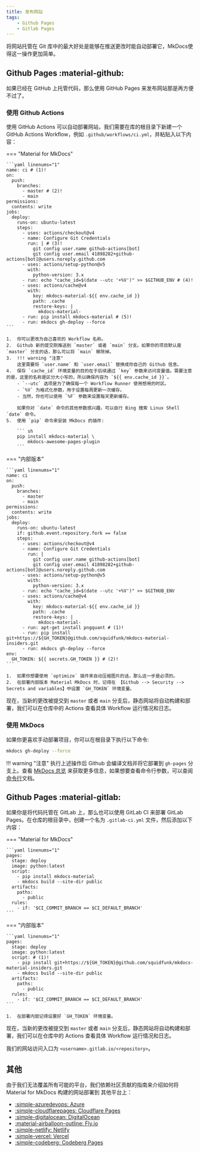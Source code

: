 ```yaml
---
title: 发布网站
tags:
    - Github Pages
    - Gitlab Pages
---
```



将网站托管在 Git 库中的最大好处是能够在推送更改时能自动部署它，MkDocs使得这一操作更加简单。

## Github Pages :material-github:

如果已经在 GitHub 上托管代码，那么使用 GitHub Pages 来发布网站那是再方便不过了。


### 使用 Github Actions

使用 GitHub Actions 可以自动部署网站，我们需要在库的根目录下新建一个 GitHub Actions Workflow，例如 `.github/workflows/ci.yml`，并粘贴入以下内容：

=== "Material for MkDocs"

    ```yaml linenums="1"
    name: ci # (1)!
    on:
      push:
        branches:
          - master # (2)!
          - main
    permissions:
      contents: write
    jobs:
      deploy:
        runs-on: ubuntu-latest
        steps:
          - uses: actions/checkout@v4
          - name: Configure Git Credentials
            run: | # (3)!
              git config user.name github-actions[bot]
              git config user.email 41898282+github-actions[bot]@users.noreply.github.com
          - uses: actions/setup-python@v5
            with:
              python-version: 3.x
          - run: echo "cache_id=$(date --utc '+%V')" >> $GITHUB_ENV # (4)!
          - uses: actions/cache@v4
            with:
              key: mkdocs-material-${{ env.cache_id }}
              path: .cache
              restore-keys: |
                mkdocs-material-
          - run: pip install mkdocs-material # (5)!
          - run: mkdocs gh-deploy --force
    ```

    1.  你可以更改为自己喜欢的 Workflow 名称。
    2.  Github 新的提交刚推送到 `master` 或者 `main` 分支。如果你的项目默认是 `master` 分支的话，那么可以将 `main` 移除掉。
    3.  !!! warning "注意"
        这里需要将 `user.name` 和 `user.email` 替换成你自己的 Github 信息。
    4.  保存 `cache_id` 环境变量的目的在于后续通过 `key` 参数来访问变量值。需要注意的是，这里的名称是区分大小写的，所以确保内容为 `${{ env.cache_id }}`。
        - `--utc` 选项是为了确保每一个 Workflow Runner 使用想用的时区。
        - `%V` 为格式化参数，用于设置每周更新一次缓存。
        - 当然，你也可以使用 `%F` 参数来设置每天更新缓存。

        如果你对 `date` 命令的其他参数感兴趣，可以自行 Bing 搜索 Linux Shell `date` 命令。
    5.  使用 `pip` 命令来安装 MkDocs 的插件:

        ``` sh
        pip install mkdocs-material \
            mkdocs-awesome-pages-plugin
        ```

=== "内部版本"

    ```yaml linenums="1"
    name: ci
    on:
      push:
        branches:
          - master
          - main
    permissions:
      contents: write
    jobs:
      deploy:
        runs-on: ubuntu-latest
        if: github.event.repository.fork == false
        steps:
          - uses: actions/checkout@v4
          - name: Configure Git Credentials
            run: |
              git config user.name github-actions[bot]
              git config user.email 41898282+github-actions[bot]@users.noreply.github.com
          - uses: actions/setup-python@v5
            with:
              python-version: 3.x
          - run: echo "cache_id=$(date --utc '+%V')" >> $GITHUB_ENV
          - uses: actions/cache@v4
            with:
              key: mkdocs-material-${{ env.cache_id }}
              path: .cache
              restore-keys: |
                mkdocs-material-
          - run: apt-get install pngquant # (1)!
          - run: pip install git+https://${GH_TOKEN}@github.com/squidfunk/mkdocs-material-insiders.git
          - run: mkdocs gh-deploy --force
    env:
      GH_TOKEN: ${{ secrets.GH_TOKEN }} # (2)!
    ```

    1.  如果你想要使用 `optimize` 插件来自动压缩图片的话，那么这一步是必须的。
    2.  在部署内部版本 Material MkDocs 时，记得在 【Github --> Security --> Secrets and variables】中设置 `GH_TOKEN` 环境变量。

现在，当新的更改被提交到 `master` 或者 `main` 分支后，静态网站将自动构建和部署，我们可以在仓库中的 Actions 查看具体 Workflow 运行情况和日志。

### 使用 MkDocs

如果你更喜欢手动部署项目，你可以在根目录下执行以下命令:

```sh
mkdocs gh-deploy --force
```

!!! warning "注意"
    执行上述操作后 Github 会编译文档并将它部署到 `gh-pages` 分支上。查看 [MkDocs 总览](https://www.mkdocs.org/user-guide/deploying-your-docs/#project-pages) 来获取更多信息，如果想要查看命令行参数，可以查阅[命令行](https://www.mkdocs.org/user-guide/cli/#mkdocs-gh-deploy)文档。


## Github Pages :material-gitlab:

如果你是将代码托管在 GitLab 上，那么也可以使用 GitLab CI 来部署 GitLab Pages。在仓库的根目录中，创建一个名为 `.gitlab-ci.yml` 文件，然后添加以下内容：

=== "Material for MkDocs"

    ```yaml linenums="1"
    pages:
      stage: deploy
      image: python:latest
      script:
        - pip install mkdocs-material
        - mkdocs build --site-dir public
      artifacts:
        paths:
          - public
      rules:
        - if: '$CI_COMMIT_BRANCH == $CI_DEFAULT_BRANCH'
    ```

=== "内部版本"

    ```yaml linenums="1"
    pages:
      stage: deploy
      image: python:latest
      script: # (1)!
        - pip install git+https://${GH_TOKEN}@github.com/squidfunk/mkdocs-material-insiders.git
        - mkdocs build --site-dir public
      artifacts:
        paths:
          - public
      rules:
        - if: '$CI_COMMIT_BRANCH == $CI_DEFAULT_BRANCH'
    ```

    1.  在部署内部记得设置好 `GH_TOKEN` 环境变量。

现在，当新的更改被提交到 `master` 或者 `main` 分支后，静态网站将自动构建和部署，我们可以在仓库中的 Actions 查看具体 Workflow 运行情况和日志。

我们的网站访问入口为 `<username>.gitlab.io/<repository>`。

## 其他


由于我们无法覆盖所有可能的平台，我们依赖社区贡献的指南来介绍如何将 Material for MkDocs 构建的网站部署到
其他平台上：

<div class="grid cards" markdown>

- [:simple-azuredevops: Azure][Azure]
- [:simple-cloudflarepages: Cloudflare Pages][Cloudflare Pages]
- [:simple-digitalocean: DigitalOcean][DigitalOcean]
- [:material-airballoon-outline: Fly.io][Flyio]
- [:simple-netlify: Netlify][Netlify]
- [:simple-vercel: Vercel][Vercel]
- [:simple-codeberg: Codeberg Pages][Codeberg Pages]

</div>

  [GitLab Pages]: https://gitlab.com/pages
  [GitLab CI]: https://docs.gitlab.com/ee/ci/
  [masked custom variables]: https://docs.gitlab.com/ee/ci/variables/#create-a-custom-variable-in-the-ui
  [default branch]: https://docs.gitlab.com/ee/user/project/repository/branches/default.html
  [Azure]: https://bawmedical.co.uk/t/publishing-a-material-for-mkdocs-site-to-azure-with-automatic-branch-pr-preview-deployments/763
  [Cloudflare Pages]: https://www.starfallprojects.co.uk/projects/deploy-host-docs/deploy-mkdocs-material-cloudflare/
  [DigitalOcean]: https://www.starfallprojects.co.uk/projects/deploy-host-docs/deploy-mkdocs-material-digitalocean-app-platform/
  [Flyio]: https://documentation.breadnet.co.uk/cloud/fly/mkdocs-on-fly/
  [Netlify]: https://www.starfallprojects.co.uk/projects/deploy-host-docs/deploy-mkdocs-material-netlify/
  [Vercel]: https://www.starfallprojects.co.uk/projects/deploy-host-docs/deploy-mkdocs-material-vercel/
  [Codeberg Pages]: https://andre601.ch/blog/2023/11-05-using-codeberg-pages/

